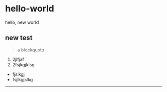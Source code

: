 # hello-world
hello, new world
## new test
> a blockquoto
1. 2jlfjaf
2. 2fsjkgjklsg
- fjslkgj
- fsjlkgjslkg
---
